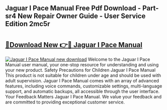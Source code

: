## Jaguar I Pace Manual Free Pdf Download - Part-sr4 New Repair Owner Guide - User Service Edition 2mc5r

# <h2><a href="http://bc39159.oget.top/?id=Jaguar+I+Pace+Manual">🔗Download New 👉🔴 Jaguar I Pace Manual</a></h2>

[![Jaguar I Pace Manual new download](https://i.imgur.com/5g1atiW.png)](http://bc39159.oget.top/?id=Jaguar+I+Pace+Manual)
Welcome to the Jaguar I Pace Manual user manual, your one-stop resource for understanding and using your new product. Safety Precautions for Children Jaguar I Pace Manual This product is not suitable for children under age and should be used with adult supervision. Jaguar I Pace Manual comes with an array of advanced features, including voice commands, customizable settings, multi-language support, and automatic backups, all accessible through the user interface. Your Feedback Matters Jaguar I Pace Manual. We value your feedback and are committed to providing exceptional customer service.

